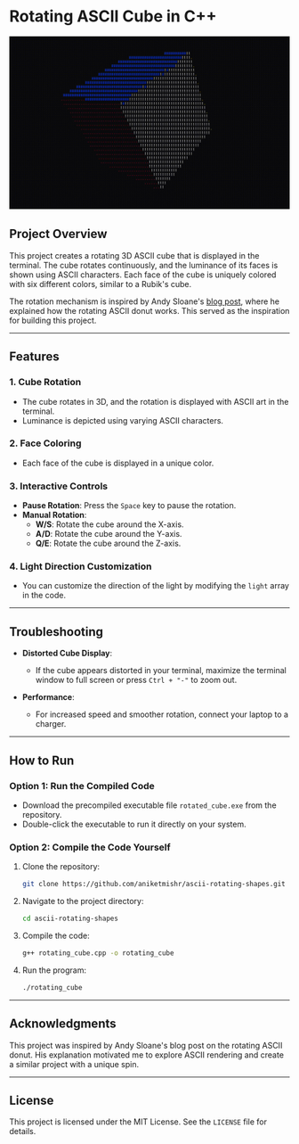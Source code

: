 # Rotating ASCII Cube in C++

![Rotating ASCII Cube](assets/rotating_cube_demo.gif)

## Project Overview
This project creates a rotating 3D ASCII cube that is displayed in the terminal. The cube rotates continuously, and the luminance of its faces is shown using ASCII characters. Each face of the cube is uniquely colored with six different colors, similar to a Rubik's cube.

The rotation mechanism is inspired by Andy Sloane's [blog post](https://www.a1k0n.net/2011/07/20/donut-math.html), where he explained how the rotating ASCII donut works. This served as the inspiration for building this project.

---

## Features

### 1. **Cube Rotation**
- The cube rotates in 3D, and the rotation is displayed with ASCII art in the terminal.
- Luminance is depicted using varying ASCII characters.

### 2. **Face Coloring**
- Each face of the cube is displayed in a unique color.

### 3. **Interactive Controls**
- **Pause Rotation**: Press the `Space` key to pause the rotation.
- **Manual Rotation**:
  - **W/S**: Rotate the cube around the X-axis.
  - **A/D**: Rotate the cube around the Y-axis.
  - **Q/E**: Rotate the cube around the Z-axis.

### 4. **Light Direction Customization**
- You can customize the direction of the light by modifying the `light` array in the code.

---

## Troubleshooting

- **Distorted Cube Display**:
  - If the cube appears distorted in your terminal, maximize the terminal window to full screen or press `Ctrl + "-"` to zoom out.

- **Performance**:
  - For increased speed and smoother rotation, connect your laptop to a charger.

---

## How to Run
### Option 1: Run the Compiled Code
- Download the precompiled executable file `rotated_cube.exe` from the repository.
- Double-click the executable to run it directly on your system.

### Option 2: Compile the Code Yourself


1. Clone the repository:
   ```bash
   git clone https://github.com/aniketmishr/ascii-rotating-shapes.git
   ```
2. Navigate to the project directory:
   ```bash
   cd ascii-rotating-shapes
   ```
3. Compile the code:
   ```bash
   g++ rotating_cube.cpp -o rotating_cube
   ```
4. Run the program:
   ```bash
   ./rotating_cube
   ```

---

## Acknowledgments
This project was inspired by Andy Sloane's blog post on the rotating ASCII donut. His explanation motivated me to explore ASCII rendering and create a similar project with a unique spin.

---

## License
This project is licensed under the MIT License. See the `LICENSE` file for details.


